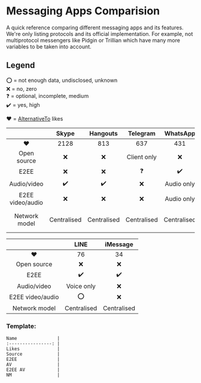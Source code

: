 # Messaging Apps Comparision
A quick reference comparing different messaging apps and its features.
We're only listing protocols and its official implementation. For example, not multiprotocol messengers like Pidgin or Trillian which have many more variables to be taken into account.

## Legend
:o: = not enough data, undisclosed, unknown  
:x: = no, zero  
:question: = optional, incomplete, medium  
:heavy_check_mark: = yes, high  

:heart: = [AlternativeTo](https://alternativeto.net/) likes

|                  | Skype              | Hangouts           | Telegram           | WhatsApp           | Viber              | Tox                | Signal             |  
| :--------------: | :----------------: | :----------------: | :----------------: | :----------------: | :----------------: | :----------------: | :----------------: |  
| :heart:          | 2128               | 813                | 637                | 431                | 246                | 214                | 155                |  
| Open source      | :x:                | :x:                | Client only        | :x:                | :x:                | :heavy_check_mark: | :heavy_check_mark: |  
| E2EE             | :x:                | :x:                | :question:         | :heavy_check_mark: | :heavy_check_mark: | :heavy_check_mark: | :heavy_check_mark: |  
| Audio/video      | :heavy_check_mark: | :heavy_check_mark: | :x:                | Audio only         | Audio only         | :heavy_check_mark: | Audio only         |  
| E2EE video/audio | :x:                | :x:                | :x:                | Audio only         | :x:                | :heavy_check_mark: | Audio only         |  
| Network model    | Centralised        | Centralised        | Centralised        | Centralised        | Centralised        | Peer-to-peer       | Centralised        |  


|                  | LINE               | iMessage           | 
| :--------------: | :----------------: | :----------------: | 
| :heart:          | 76                 | 34                 | 
| Open source      | :x:                | :x:                | 
| E2EE             | :heavy_check_mark: | :heavy_check_mark: | 
| Audio/video      | Voice only         | :x:                | 
| E2EE video/audio | :o:                | :x:                | 
| Network model    | Centralised        | Centralised        | Centralised        |

### Template:
```
Name               | 
:----------------: | 
Likes              | 
Source             | 
E2EE               | 
AV                 | 
E2EE AV            | 
NM                 |
```
